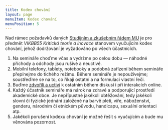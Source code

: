 ```yaml
---
title: Kodex chování
layout: page
menuItem: Kodex chování
menuPosition: 5
---
```

Nad rámec požadavků daných [Studijním a zkušebním řádem MU](https://www.muni.cz/o-univerzite/uredni-deska/studijni-a-zkusebni-rad-masarykovy-univerzity) je pro předmět *VIKBB55 Kritická teorie a inovace* stanovem vyučujícím kodex chování, jehož dodržování je vyžadováno po všech účastnících.

1. Na semináře choďme včas a vydržme po celou dobu — náhodné příchody a odchody jsou rušivé a neuctivé.
2. Mobilní telefony, tablety, notebooky a podobná zařízení během semináře přepínejme do tichého režimu. Během semináře je nepoužívejme; soustřeďme se na to, co říkají ostatní a na formulaci vlastní řeči.
3. Buďme [zdvořilí a uctiví](http://web.csulb.edu/colleges/cba/marketing/classroom/documents/TheRightsandWrongsofRudeness.pdf) k ostatním během diskusí i při interakcích online.
4. Každý účastník semináře má nárok na zdravé a podporující prostředí akademické obce. Je nepřípustné jakékoli obtěžování, tedy jakékoli slovní či fyzické jednání založené na barvě pleti, víře, náboženství, genderu, národním či etnickém původu, handicapu, sexuální orientaci atp.
5. Jakékoli porušení kodexu chování je možné řešit s vyučujícím a bude mu věnována pozornost.
